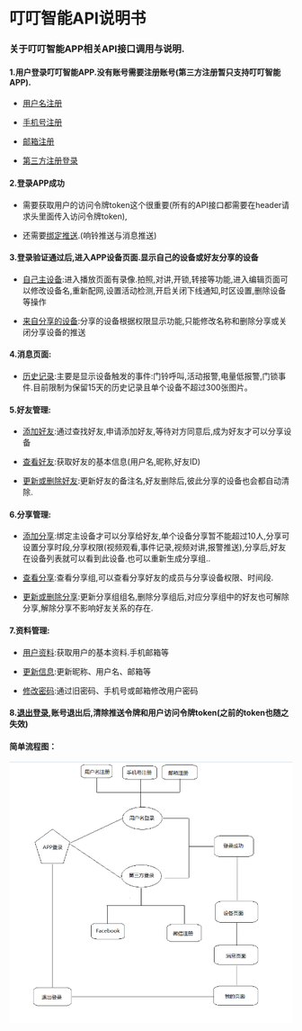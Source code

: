 # 叮叮智能API说明书

### 关于叮叮智能APP相关API接口调用与说明.

#### 1.用户登录叮叮智能APP.没有账号需要注册账号\(第三方注册暂只支持叮叮智能APP\).

* [用户名注册](/../zhang-hao-zhu-ce/yong-hu-ming-zhu-ce.html)

* [手机号注册](/../zhang-hao-zhu-ce/shou-ji-hao-zhu-ce.html)

* [邮箱注册](/../zhang-hao-zhu-ce/you-xiang-zhu-ce.html)

* [第三方注册登录](/../deng-lu-yu-tui-chu/zhang-hao-deng-lu/di-san-fang-deng-lu.html)

#### 2.登录APP成功

* 需要获取用户的访问令牌token这个很重要\(所有的API接口都需要在header请求头里面传入访问令牌token\),

* 还需要[绑定推送](/../deng-lu-yu-tui-chu.html).\(响铃推送与消息推送\)

#### 3.登录验证通过后,进入APP设备页面.显示自己的设备或好友分享的设备

* [自己主设备](/../she-bei-xiang-guan/wo-de-she-bei.html):进入播放页面有录像.拍照,对讲,开锁,转接等功能,进入编辑页面可以修改设备名,重新配网,设置活动检测,开启关闭下线通知,时区设置,删除设备等操作

* [来自分享的设备](/../she-bei-xiang-guan/fen-xiang-she-bei.html):分享的设备根据权限显示功能,只能修改名称和删除分享或关闭分享设备的推送

#### 4.消息页面:

* [历史记录](/../xiao-xi-xiang-guan/li-shi-ji-lu.html):主要是显示设备触发的事件:门铃呼叫,活动报警,电量低报警,门锁事件.目前限制为保留15天的历史记录且单个设备不超过300张图片。

#### 5.好友管理:

* [添加好友](/../hao-you-guan-li/tian-jia-hao-you.html):通过查找好友,申请添加好友,等待对方同意后,成为好友才可以分享设备

* [查看好友](/../hao-you-guan-li/cha-kan-hao-you.html):获取好友的基本信息\(用户名,昵称,好友ID\)

* [更新或删除好友](/../hao-you-guan-li/geng-xin-yu-shan-chu.html):更新好友的备注名,好友删除后,彼此分享的设备也会都自动清除.

#### 6.分享管理:

* [添加分享](/../fen-xiang-guan-li/tian-jia-fen-xiang.html):绑定主设备才可以分享给好友,单个设备分享暂不能超过10人,分享可设置分享时段,分享权限\(视频观看,事件记录,视频对讲,报警推送\),分享后,好友在设备列表就可以看到此设备.也可以重新生成分享组..

* [查看分享](/../fen-xiang-guan-li/cha-kan-fen-xiang.html):查看分享组,可以查看分享好友的成员与分享设备权限、时间段.

* [更新或删除分享](/../fen-xiang-guan-li/geng-xin-yu-shan-chu.html):更新分享组组名,删除分享组后,对应分享组中的好友也可解除分享,解除分享不影响好友关系的存在.

#### 7.资料管理:

* [用户资料](/../zi-liao-guan-li/yong-hu-zi-liao.html):获取用户的基本资料.手机邮箱等

* [更新信息](/../zi-liao-guan-li/geng-xin-zi-liao.html):更新昵称、用户名、邮箱等

* [修改密码](/../zi-liao-guan-li/xiu-gai-mi-ma.html):通过旧密码、手机号或邮箱修改用户密码

#### 8.[退出登录](/../deng-lu-yu-tui-chu/zhang-hao-tui-chu.html),账号退出后,清除推送令牌和用户访问令牌token\(之前的token也随之失效\)

#### 简单流程图：

![](/assets/TIM截图20190306161312.png)

